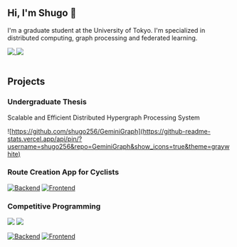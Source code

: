 ## Hi, I'm Shugo 👋
I'm a graduate student at the University of Tokyo. I'm specialized in distributed computing, graph processing and federated learning.

<a href="https://github.com/shugo256">
  <img align="top" src="https://github-readme-stats.vercel.app/api?username=shugo256&count_private=true&show_icons=true&count_private=true&theme=graywhite" />
</a>
<a href="https://github.com/shugo256">
  <img align="top" src="https://github-readme-stats.vercel.app/api/top-langs/?username=shugo256&langs_count=3&exclude_repo=AtCoder&count_private=true&theme=graywhite" />
</a>

<br />
<br />

## Projects
### Undergraduate Thesis
Scalable and Efficient Distributed Hypergraph Processing System

![https://github.com/shugo256/GeminiGraph](https://github-readme-stats.vercel.app/api/pin/?username=shugo256&repo=GeminiGraph&show_icons=true&theme=graywhite)

### Route Creation App for Cyclists

[![Backend](https://github-readme-stats.vercel.app/api/pin/?username=team-azb&repo=route-bucket-backend&show_icons=true&theme=graywhite)](https://github.com/team-azb/route-bucket-backend)
[![Frontend](https://github-readme-stats.vercel.app/api/pin/?username=team-azb&repo=route-bucket-frontend&show_icons=true&theme=graywhite)](https://github.com/team-azb/route-bucket-frontend)

### Competitive Programming
[![](https://cp-logo.vercel.app/atcoder/shugo256)](https://atcoder.jp/users/shugo256?lang=en) 
[![](https://cp-logo.vercel.app/codeforces/shugo256)](https://codeforces.com/profile/shugo256)

[![Backend](https://github-readme-stats.vercel.app/api/pin/?username=shugo256&repo=AlgorithmLibrary&show_icons=true&theme=graywhite)](https://github.com/shugo256/AlgorithmLibrary)
[![Frontend](https://github-readme-stats.vercel.app/api/pin/?username=shugo256&repo=AtCoder&show_icons=true&theme=graywhite)](https://github.com/shugo256/AtCoder)

<!--
**shugo256/shugo256** is a ✨ _special_ ✨ repository because its `README.md` (this file) appears on your GitHub profile.

Here are some ideas to get you started:

- 🔭 I’m currently working on ...
- 🌱 I’m currently learning ...
- 👯 I’m looking to collaborate on ...
- 🤔 I’m looking for help with ...
- 💬 Ask me about ...
- 📫 How to reach me: ...
- 😄 Pronouns: ...
- ⚡ Fun fact: ...
-->
